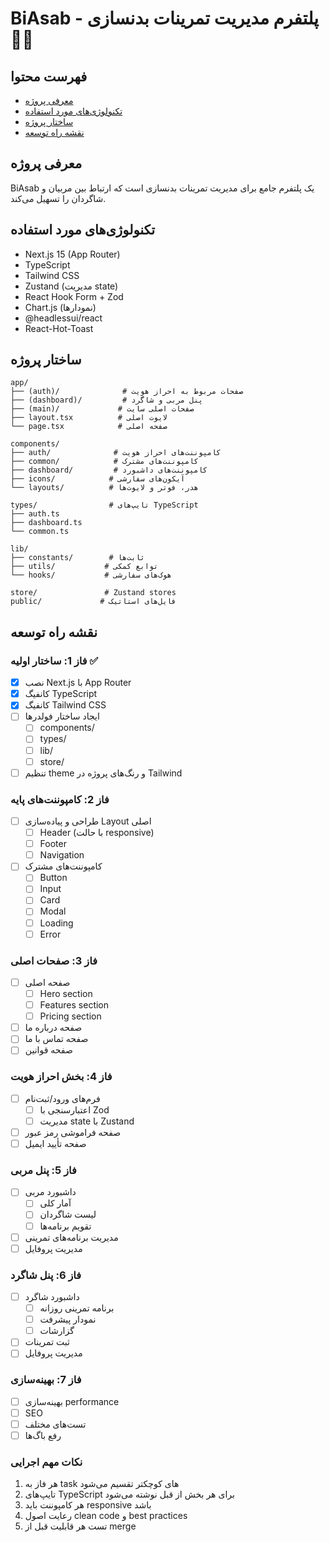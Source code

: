 # BiAsab - پلتفرم مدیریت تمرینات بدنسازی 🏋️‍♂️

## فهرست محتوا
- [معرفی پروژه](#معرفی-پروژه)
- [تکنولوژی‌های مورد استفاده](#تکنولوژی‌های-مورد-استفاده)
- [ساختار پروژه](#ساختار-پروژه)
- [نقشه راه توسعه](#نقشه-راه-توسعه)

## معرفی پروژه
BiAsab یک پلتفرم جامع برای مدیریت تمرینات بدنسازی است که ارتباط بین مربیان و شاگردان را تسهیل می‌کند.

## تکنولوژی‌های مورد استفاده
- Next.js 15 (App Router)
- TypeScript
- Tailwind CSS
- Zustand (مدیریت state)
- React Hook Form + Zod
- Chart.js (نمودارها)
- @headlessui/react
- React-Hot-Toast

## ساختار پروژه
```
app/
├── (auth)/              # صفحات مربوط به احراز هویت
├── (dashboard)/         # پنل مربی و شاگرد
├── (main)/             # صفحات اصلی سایت
├── layout.tsx          # لایوت اصلی
└── page.tsx            # صفحه اصلی

components/
├── auth/              # کامپوننت‌های احراز هویت
├── common/            # کامپوننت‌های مشترک
├── dashboard/         # کامپوننت‌های داشبورد
├── icons/            # آیکون‌های سفارشی
└── layouts/          # هدر، فوتر و لایوت‌ها

types/                # تایپ‌های TypeScript
├── auth.ts
├── dashboard.ts
└── common.ts

lib/
├── constants/        # ثابت‌ها
├── utils/           # توابع کمکی
└── hooks/           # هوک‌های سفارشی

store/               # Zustand stores
public/             # فایل‌های استاتیک
```

## نقشه راه توسعه

### فاز 1: ساختار اولیه ✅
- [x] نصب Next.js با App Router
- [x] کانفیگ TypeScript
- [x] کانفیگ Tailwind CSS
- [ ] ایجاد ساختار فولدرها
  - [ ] components/
  - [ ] types/
  - [ ] lib/
  - [ ] store/
- [ ] تنظیم theme و رنگ‌های پروژه در Tailwind

### فاز 2: کامپوننت‌های پایه
- [ ] طراحی و پیاده‌سازی Layout اصلی
  - [ ] Header (با حالت responsive)
  - [ ] Footer
  - [ ] Navigation
- [ ] کامپوننت‌های مشترک
  - [ ] Button
  - [ ] Input
  - [ ] Card
  - [ ] Modal
  - [ ] Loading
  - [ ] Error

### فاز 3: صفحات اصلی
- [ ] صفحه اصلی
  - [ ] Hero section
  - [ ] Features section
  - [ ] Pricing section
- [ ] صفحه درباره ما
- [ ] صفحه تماس با ما
- [ ] صفحه قوانین

### فاز 4: بخش احراز هویت
- [ ] فرم‌های ورود/ثبت‌نام
  - [ ] اعتبارسنجی با Zod
  - [ ] مدیریت state با Zustand
- [ ] صفحه فراموشی رمز عبور
- [ ] صفحه تأیید ایمیل

### فاز 5: پنل مربی
- [ ] داشبورد مربی
  - [ ] آمار کلی
  - [ ] لیست شاگردان
  - [ ] تقویم برنامه‌ها
- [ ] مدیریت برنامه‌های تمرینی
- [ ] مدیریت پروفایل

### فاز 6: پنل شاگرد
- [ ] داشبورد شاگرد
  - [ ] برنامه تمرینی روزانه
  - [ ] نمودار پیشرفت
  - [ ] گزارشات
- [ ] ثبت تمرینات
- [ ] مدیریت پروفایل

### فاز 7: بهینه‌سازی
- [ ] بهینه‌سازی performance
- [ ] SEO
- [ ] تست‌های مختلف
- [ ] رفع باگ‌ها

### نکات مهم اجرایی
1. هر فاز به task های کوچکتر تقسیم می‌شود
2. تایپ‌های TypeScript برای هر بخش از قبل نوشته می‌شود
3. هر کامپوننت باید responsive باشد
4. رعایت اصول clean code و best practices
5. تست هر قابلیت قبل از merge
